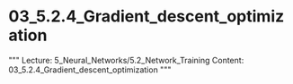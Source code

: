 # 03_5.2.4_Gradient_descent_optimization

"""
Lecture: 5_Neural_Networks/5.2_Network_Training
Content: 03_5.2.4_Gradient_descent_optimization
"""

